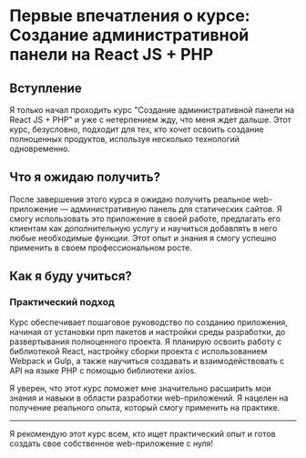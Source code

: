 # Первые впечатления о курсе: Создание административной панели на React JS + PHP

## Вступление

Я только начал проходить курс "Создание административной панели на React JS + PHP" и уже с нетерпением жду, что меня ждет дальше. Этот курс, безусловно, подходит для тех, кто хочет освоить создание полноценных продуктов, используя несколько технологий одновременно.

## Что я ожидаю получить?

После завершения этого курса я ожидаю получить реальное web-приложение — административную панель для статических сайтов. Я смогу использовать это приложение в своей работе, предлагать его клиентам как дополнительную услугу и научиться добавлять в него любые необходимые функции. Этот опыт и знания я смогу успешно применить в своем профессиональном росте.

## Как я буду учиться?

### Практический подход

Курс обеспечивает пошаговое руководство по созданию приложения, начиная от установки npm пакетов и настройки среды разработки, до развертывания полноценного проекта. Я планирую освоить работу с библиотекой React, настройку сборки проекта с использованием Webpack и Gulp, а также научиться создавать и взаимодействовать с API на языке PHP с помощью библиотеки axios.

Я уверен, что этот курс поможет мне значительно расширить мои знания и навыки в области разработки web-приложений. Я нацелен на получение реального опыта, который смогу применить на практике.

---

Я рекомендую этот курс всем, кто ищет практический опыт и готов создать свое собственное web-приложение с нуля!
